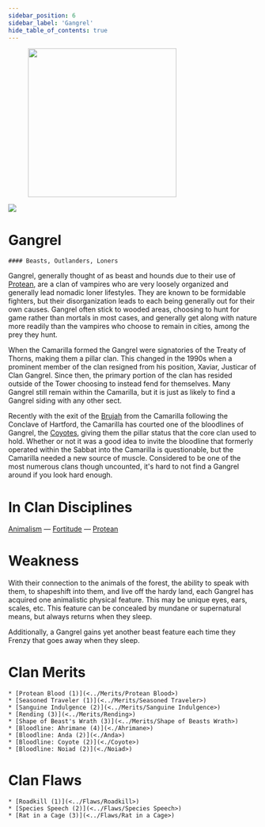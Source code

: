 ```yaml
---
sidebar_position: 6
sidebar_label: 'Gangrel'
hide_table_of_contents: true
---
```

<figure className="float-right-img">
  <img src="/img/vagrant.png" width='300px' />
  <figcaption style={{ fontSize: '0.85em', color: '#666', textAlign: 'center' }}>

  </figcaption>
</figure>

<img src="/img/clanlogos/gangrel.png" className="icon-img" />

# Gangrel
    #### Beasts, Outlanders, Loners

Gangrel, generally thought of as beast and hounds due to their use of [Protean](../Disciplines/Protean), are a clan of vampires who are very loosely organized and generally lead nomadic loner lifestyles. They are known to be formidable fighters, but their disorganization leads to each being generally out for their own causes. Gangrel often stick to wooded areas, choosing to hunt for game rather than mortals in most cases, and generally get along with nature more readily than the vampires who choose to remain in cities, among the prey they hunt.

When the Camarilla formed the Gangrel were signatories of the Treaty of Thorns, making them a pillar clan. This changed in the 1990s when a prominent member of the clan resigned from his position, Xaviar, Justicar of Clan Gangrel. Since then, the primary portion of the clan has resided outside of the Tower choosing to instead fend for themselves. Many Gangrel still remain within the Camarilla, but it is just as likely to find a Gangrel siding with any other sect.

Recently with the exit of the [Brujah](./Brujah) from the Camarilla following the Conclave of Hartford, the Camarilla has courted one of the bloodlines of Gangrel, the [Coyotes](./Coyote), giving them the pillar status that the core clan used to hold. Whether or not it was a good idea to invite the bloodline that formerly operated within the Sabbat into the Camarilla is questionable, but the Camarilla needed a new source of muscle. Considered to be one of the most numerous clans though uncounted, it's hard to not find a Gangrel around if you look hard enough.

# In Clan Disciplines

[Animalism](../Disciplines/Animalism) — [Fortitude](<../Disciplines/Fortitude>) — [Protean](<../Disciplines/Protean>)

# Weakness

With their connection to the animals of the forest, the ability to speak with them, to shapeshift into them, and live off the hardy land, each Gangrel has acquired one animalistic physical feature. This may be unique eyes, ears, scales, etc. This feature can be concealed by mundane or supernatural means, but always returns when they sleep.

Additionally, a Gangrel gains yet another beast feature each time they Frenzy that goes away when they sleep.

# Clan Merits

    * [Protean Blood (1)](<../Merits/Protean Blood>)
    * [Seasoned Traveler (1)](<../Merits/Seasoned Traveler>)
    * [Sanguine Indulgence (2)](<../Merits/Sanguine Indulgence>)
    * [Rending (3)](<../Merits/Rending>)
    * [Shape of Beast's Wrath (3)](<../Merits/Shape of Beasts Wrath>)
    * [Bloodline: Ahrimane (4)](<./Ahrimane>)
    * [Bloodline: Anda (2)](<./Anda>)
    * [Bloodline: Coyote (2)](<./Coyote>)
    * [Bloodline: Noiad (2)](<./Noiad>)

# Clan Flaws

    * [Roadkill (1)](<../Flaws/Roadkill>)
    * [Species Speech (2)](<../Flaws/Species Speech>)
    * [Rat in a Cage (3)](<../Flaws/Rat in a Cage>)
